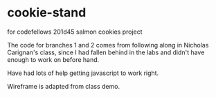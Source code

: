 # cookie-stand
for codefellows 201d45 salmon cookies project

The code for branches 1 and 2 comes from following along in Nicholas Carignan's class, since I had fallen behind in the labs and didn't have enough to work on before hand.

Have had lots of help getting javascript to work right.

Wireframe is adapted from class demo.